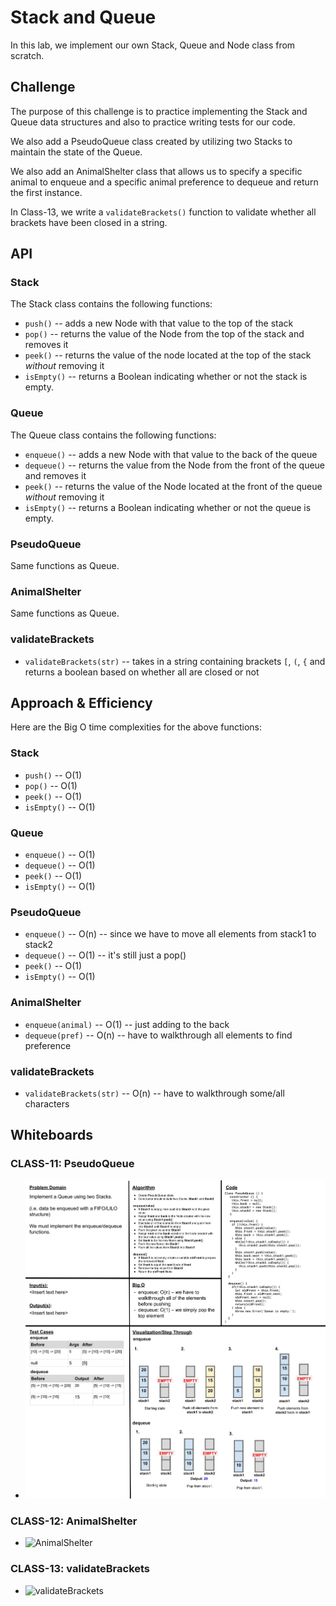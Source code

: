 # Stack and Queue

In this lab, we implement our own Stack, Queue and Node class from scratch.

## Challenge

The purpose of this challenge is to practice implementing the Stack and Queue data structures and also to practice writing tests for our code.

We also add a PseudoQueue class created by utilizing two Stacks to maintain the state of the Queue.

We also add an AnimalShelter class that allows us to specify a specific animal to enqueue and a specific animal preference to dequeue and return the first instance.

In Class-13, we write a `validateBrackets()` function to validate whether all brackets have been closed in a string.

## API

### Stack

The Stack class contains the following functions:

- `push()` -- adds a new Node with that value to the top of the stack
- `pop()` -- returns the value of the Node from the top of the stack and removes it
- `peek()` -- returns the value of the node located at the top of the stack *without* removing it
- `isEmpty()` -- returns a Boolean indicating whether or not the stack is empty.

### Queue

The Queue class contains the following functions:

- `enqueue()` -- adds a new Node with that value to the back of the queue
- `dequeue()` -- returns the value from the Node from the front of the queue and removes it
- `peek()` -- returns the value of the Node located at the front of the queue *without* removing it
- `isEmpty()` -- returns a Boolean indicating whether or not the queue is empty.

### PseudoQueue

Same functions as Queue.

### AnimalShelter

Same functions as Queue.

### validateBrackets

- `validateBrackets(str)` -- takes in a string containing brackets `[`, `(`, `{` and returns a boolean based on whether all are closed or not

## Approach & Efficiency

Here are the Big O time complexities for the above functions:

### Stack

- `push()` -- O(1)
- `pop()` -- O(1)
- `peek()` -- O(1)
- `isEmpty()` -- O(1)

### Queue

- `enqueue()` -- O(1)
- `dequeue()` -- O(1)
- `peek()` -- O(1)
- `isEmpty()` -- O(1)

### PseudoQueue

- `enqueue()` -- O(n) -- since we have to move all elements from stack1 to stack2
- `dequeue()` -- O(1) -- it's still just a pop()
- `peek()` -- O(1)
- `isEmpty()` -- O(1)

### AnimalShelter

- `enqueue(animal)` -- O(1) -- just adding to the back
- `dequeue(pref)` -- O(n) -- have to walkthrough all elements to find preference

### validateBrackets

- `validateBrackets(str)` -- O(n) -- have to walkthrough some/all characters

## Whiteboards

### CLASS-11: PseudoQueue

- ![PseudoQueue](./assets/CLASS-11_%20stack-queue-pseudo.jpeg)

### CLASS-12: AnimalShelter

- ![AnimalShelter](./assets/CLASS-12_%20stack-queue-animal-shelter.jpeg)

### CLASS-13: validateBrackets

- ![validateBrackets](./assets/CLASS-13_stack-queue-brackets.jpeg)
